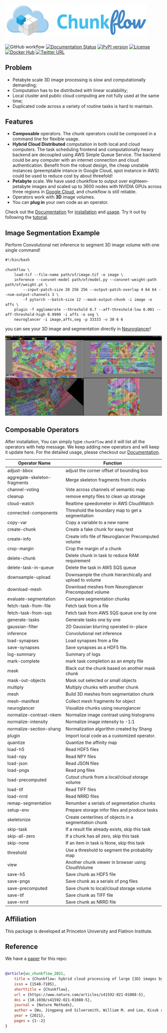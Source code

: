![alt text](https://github.com/seung-lab/chunkflow/blob/master/docs/logo/RGB_web/Chunkflow_logo_RBG.jpg?raw=true)
----------------------
![GitHub workflow](https://github.com/seung-lab/chunkflow/actions/workflows/.github/workflows/python-app.yml/badge.svg)
[![Documentation Status](https://readthedocs.org/projects/pychunkflow/badge/?version=latest)](https://pychunkflow.readthedocs.io/en/latest/?badge=latest)
[![PyPI version](https://badge.fury.io/py/chunkflow.svg)](https://badge.fury.io/py/chunkflow)
[![License](https://img.shields.io/badge/License-Apache%202.0-blue.svg)](https://opensource.org/licenses/Apache-2.0)
[![Docker Hub](https://img.shields.io/badge/docker-ready-blue.svg)](https://hub.docker.com/r/seunglab/chunkflow)
[![Twitter URL](https://img.shields.io/twitter/url?style=social&url=https%3A%2F%2Ftwitter.com%2Fjingpeng_wu)](https://twitter.com/jingpeng_wu)
<!---[![Docker Build Status](https://img.shields.io/docker/cloud/build/seunglab/chunkflow.svg)]#(https://hub.docker.com/r/seunglab/chunkflow)--->
<!-- [![Build Status](https://travis-ci.org/seung-lab/chunkflow.svg?branch=master)](https://travis-ci.org/seung-lab/chunkflow) -->
<!-- [![Coverage Status](https://coveralls.io/repos/github/seung-lab/chunkflow/badge.svg?branch=master)](https://coveralls.io/github/seung-lab/chunkflow?branch=master) -->

## Problem 
- Petabyte scale 3D image processing is slow and computationally demanding;
- Computation has to be distributed with linear scalability;
- Local cluster and public cloud computing are not fully used at the same time;
- Duplicated code across a variety of routine tasks is hard to maintain.

## Features
- **Composable** operators. The chunk operators could be composed in a command line for flexible usage.
- **Hybrid Cloud Distributed** computation in both local and cloud computers. The task scheduling frontend and computationally heavy backend are decoupled using AWS Simple Queue Service. The backend could be any computer with an internet connection and cloud authentication. Benefit from the robust design, the cheap unstable instances (preemptable intance in Google Cloud, spot instance in AWS) could be used to reduce cost by about threefold!
- **Petabyte** scale. We have used chunkflow to output over eighteen-petabyte images and scaled up to 3600 nodes with NVIDIA GPUs across three regions in [Google Cloud](https://cloud.google.com/), and chunkflow is still reliable.
- Operators work with **3D** image volumes.
- You can **plug in** your own code as an operator.

Check out the [Documentation](https://pychunkflow.readthedocs.io/en/latest/index.html) for [installation](https://pychunkflow.readthedocs.io/en/latest/install.html) and [usage](https://pychunkflow.readthedocs.io/en/latest/tutorial.html). Try it out by following the [tutorial](https://pychunkflow.readthedocs.io/en/latest/tutorial.html). 

## Image Segmentation Example
Perform Convolutional net inference to segment 3D image volume with one single command!

```shell
#!/bin/bash

chunkflow \
    load-tif --file-name path/of/image.tif -o image \
    inference --convnet-model path/of/model.py --convnet-weight-path path/of/weight.pt \
        --input-patch-size 20 256 256 --output-patch-overlap 4 64 64 --num-output-channels 3 \
        -f pytorch --batch-size 12 --mask-output-chunk -i image -o affs \
    plugin -f agglomerate --threshold 0.7 --aff-threshold-low 0.001 --aff-threshold-high 0.9999 -i affs -o seg \
    neuroglancer -i image,affs,seg -p 33333 -v 30 6 6
```
you can see your 3D image and segmentation directly in [Neuroglancer](https://github.com/google/neuroglancer)!

![Image_Segmentation](https://github.com/seung-lab/chunkflow/blob/master/docs/source/_static/image/image_seg.png)

## Composable Operators
After installation, You can simply type `chunkflow` and it will list all the operators with help message. We keep adding new operators and will keep it update here. For the detailed usage, please checkout our [Documentation](https://pychunkflow.readthedocs.io/en/latest/).

| Operator Name   | Function |
| --------------- | -------- |
| adjust-bbox 	  | adjust the corner offset of bounding box |
| aggregate-skeleton-fragments| Merge skeleton fragments from chunks |
| channel-voting  | Vote across channels of semantic map |
| cleanup         | remove empty files to clean up storage |
| cloud-watch     | Realtime speedometer in AWS CloudWatch |
| connected-components | Threshold the boundary map to get a segmentation |
| copy-var        | Copy a variable to a new name |
| create-chunk    | Create a fake chunk for easy test |
| create-info     | Create info file of Neuroglancer Precomputed volume |
| crop-margin     | Crop the margin of a chunk |
| delete-chunk    | Delete chunk in task to reduce RAM requirement |
| delete-task-in-queue | Delete the task in AWS SQS queue |
| downsample-upload | Downsample the chunk hierarchically and upload to volume |
| download-mesh   | Download meshes from Neuroglancer Precomputed volume |
| evaluate-segmentation | Compare segmentation chunks |
| fetch-task-from-file | Fetch task from a file |
| fetch-task-from-sqs | Fetch task from AWS SQS queue one by one |
| generate-tasks  | Generate tasks one by one |
| gaussian-filter | 2D Gaussian blurring operated in-place |
| inference       | Convolutional net inference |
| load-synapses   | Load synapses from a file |
| save-synapses   | Save synapses as a HDF5 file. |
| log-summary     | Summary of logs |
| mark-complete   | mark task completion as an empty file | 
| mask            | Black out the chunk based on another mask chunk |
| mask-out-objects| Mask out selected or small objects |
| multiply 		  | Multiply chunks with another chunk |
| mesh            | Build 3D meshes from segmentation chunk |
| mesh-manifest   | Collect mesh fragments for object |
| neuroglancer    | Visualize chunks using neuroglancer |
| normalize-contrast-nkem | Normalize image contrast using histograms |
| normalize-intensity | Normalize image intensity to -1:1 |
| normalize-section-shang | Normalization algorithm created by Shang |
| plugin          | Import local code as a customized operator. |
| quantize        | Quantize the affinity map |
| load-h5         | Read HDF5 files |
| load-npy        | Read NPY files |
| load-json       | Read JSON files |
| load-pngs       | Read png files |
| load-precomputed| Cutout chunk from a local/cloud storage volume |
| load-tif        | Read TIFF files |
| load-nrrd       | Read NRRD files |
| remap-segmentation | Renumber a serials of segmentation chunks |
| setup-env       | Prepare storage infor files and produce tasks |
| skeletonize     | Create centerlines of objects in a segmentation chunk |
| skip-task  	  | If a result file already exists, skip this task |
| skip-all-zero   | If a chunk has all zero, skip this task |	
| skip-none       | If an item in task is None, skip this task |	
| threshold       | Use a threshold to segment the probability map |
| view            | Another chunk viewer in browser using CloudVolume |
| save-h5        | Save chunk as HDF5 file |
| save-pngs      | Save chunk as a serials of png files |
| save-precomputed| Save chunk to local/cloud storage volume |
| save-tif       | Save chunk as TIFF file |
| save-nrrd      | Save chunk as NRRD file |

## Affiliation
This package is developed at Princeton University and Flatiron Institute.

## Reference
We have a [paper](https://www.nature.com/articles/s41592-021-01088-5) for this repo: 
```bibtex

@article{wu_chunkflow_2021,
	title = {Chunkflow: hybrid cloud processing of large {3D} images by convolutional nets},
	issn = {1548-7105},
	shorttitle = {Chunkflow},
	url = {https://www.nature.com/articles/s41592-021-01088-5},
	doi = {10.1038/s41592-021-01088-5},
	journal = {Nature Methods},
	author = {Wu, Jingpeng and Silversmith, William M. and Lee, Kisuk and Seung, H. Sebastian},
	year = {2021},
	pages = {1--2}
}
```
